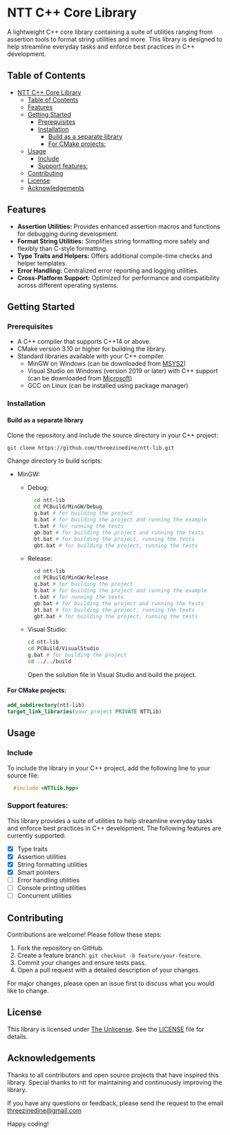 # NTT C++ Core Library

A lightweight C++ core library containing a suite of utilities ranging from assertion tools to format string utilities and more. This library is designed to help streamline everyday tasks and enforce best practices in C++ development.

## Table of Contents

- [NTT C++ Core Library](#ntt-c-core-library)
  - [Table of Contents](#table-of-contents)
  - [Features](#features)
  - [Getting Started](#getting-started)
    - [Prerequisites](#prerequisites)
    - [Installation](#installation)
      - [Build as a separate library](#build-as-a-separate-library)
      - [For CMake projects:](#for-cmake-projects)
  - [Usage](#usage)
    - [Include](#include)
    - [Support features:](#support-features)
  - [Contributing](#contributing)
  - [License](#license)
  - [Acknowledgements](#acknowledgements)

## Features

- **Assertion Utilities:** Provides enhanced assertion macros and functions for debugging during development.
- **Format String Utilities:** Simplifies string formatting more safely and flexibly than C-style formatting.
- **Type Traits and Helpers:** Offers additional compile-time checks and helper templates.
- **Error Handling:** Centralized error reporting and logging utilities.
- **Cross-Platform Support:** Optimized for performance and compatibility across different operating systems.

## Getting Started

### Prerequisites

- A C++ compiler that supports C++14 or above.
- CMake version 3.10 or higher for building the library.
- Standard libraries available with your C++ compiler.
  - MinGW on Windows (can be downloaded from [MSYS2](https://www.msys2.org/))
  - Visual Studio on Windows (version 2019 or later) with C++ support (can be downloaded from [Microsoft](https://visualstudio.microsoft.com/))
  - GCC on Linux (can be installed using package manager)

### Installation

#### Build as a separate library

Clone the repository and include the source directory in your C++ project:

    git clone https://github.com/threezinedine/ntt-lib.git

Change directory to build scripts:

- MinGW:

  - Debug:

    ```bash
      cd ntt-lib
      cd PCBuild/MinGW/Debug
      g.bat # for building the project
      b.bat # for building the project and running the example
      t.bat # for running the tests
      gb.bat # for building the project and running the tests
      bt.bat # for building the project, running the tests
      gbt.bat # for building the project, running the tests
    ```

  - Release:

    ```bash
      cd ntt-lib
      cd PCBuild/MinGW/Release
      g.bat # for building the project
      b.bat # for building the project and running the example
      t.bat # for running the tests
      gb.bat # for building the project and running the tests
      bt.bat # for building the project, running the tests
      gbt.bat # for building the project, running the tests
    ```

  - Visual Studio:

    ```bash
    cd ntt-lib
    cd PCBuild/VisualStudio
    g.bat # for building the project
    cd ../../build
    ```

    Open the solution file in Visual Studio and build the project.

#### For CMake projects:

```cmake
add_subdirectory(ntt-lib)
target_link_libraries(your_project PRIVATE NTTLib)
```

## Usage

### Include

To include the library in your C++ project, add the following line to your source file:

```cpp
  #include <NTTLib.hpp>
```

### Support features:

This library provides a suite of utilities to help streamline everyday tasks and enforce best practices in C++ development. The following features are currently supported:

- [x] Type traits
- [x] Assertion utilities
- [x] String formatting utilities
- [x] Smart pointers
- [ ] Error handling utilities
- [ ] Console printing utilities
- [ ] Concurrent utilities

## Contributing

Contributions are welcome! Please follow these steps:

1. Fork the repository on GitHub.
2. Create a feature branch: `git checkout -b feature/your-feature`.
3. Commit your changes and ensure tests pass.
4. Open a pull request with a detailed description of your changes.

For major changes, please open an issue first to discuss what you would like to change.

## License

This library is licensed under [The Unlicense](https://unlicense.org). See the [LICENSE](LICENSE) file for details.

## Acknowledgements

Thanks to all contributors and open source projects that have inspired this library. Special thanks to ntt for maintaining and continuously improving the library.

If you have any questions or feedback, please send the request to the email threezinedine@gmail.com

Happy coding!
